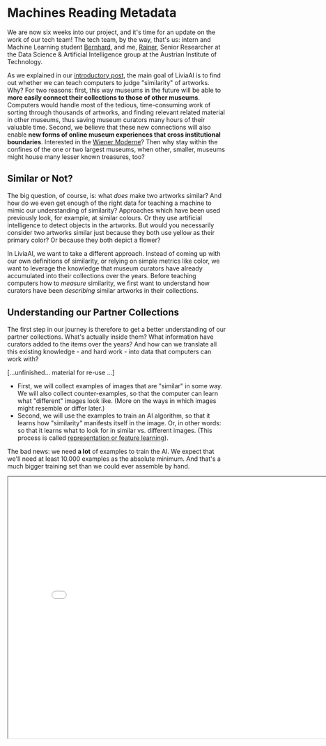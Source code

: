 # Machines Reading Metadata

We are now six weeks into our project, and it's time for an update on the work of our tech team! The tech team, by the way, that's us: intern and Machine Learning student [Bernhard](#), and me, [Rainer](#), Senior Researcher at the Data Science & Artificial Intelligence group at the Austrian Institute of Technology.

As we explained in our [introductory post](#), the main goal of LiviaAI is to find out whether we can teach computers to judge "similarity" of artworks. Why? 
For two reasons: first, this way museums in the future will be able to __more easily connect their collections to those of other museums__. Computers would handle most of the tedious, time-consuming work of sorting through thousands of artworks, and finding relevant related material in other museums, thus saving museum curators many hours of their valuable time. Second, we believe that these new connections will also enable __new forms of online museum experiences that cross institutional boundaries__. Interested in the [Wiener Moderne](https://en.wikipedia.org/wiki/Wiener_Moderne)? Then why stay within the confines of the one or two largest museums, when other, smaller, museums might house many lesser known treasures, too?

## Similar or Not?

The big question, of course, is: what _does_ make two artworks similar? And how do we even get enough of the right data for teaching a machine to mimic our understanding of similarity? Approaches which have been used previously look, for example, at similar colours. Or they use artificial intelligence to detect objects in the artworks. But would you necessarily consider two artworks similar just because they both use yellow as their primary color? Or because they both depict a flower?

In LiviaAI, we want to take a different approach. Instead of coming up with our own definitions of similarity, or relying on simple metrics like color, we want to leverage the knowledge that museum curators have already accumulated into their collections over the years. Before teaching computers how to _measure_ similarity, we first want to understand how curators have been _describing_ similar artworks in their collections. 

## Understanding our Partner Collections 

The first step in our journey is therefore to get a better understanding of our partner collections. What's actually inside them? What information have curators added to the items over the years? And how can we translate all this existing knowledge - and hard work - into data that computers can work with?




[...unfinished... material for re-use ...]


- First, we will collect examples of images that are "similar" in some way. We will also collect counter-examples, so that the
  computer can learn what "different" images look like. (More on the ways in which images might resemble or differ later.) 
- Second, we will use the examples to train an AI algorithm, so that it learns how "similarity" manifests itself in the image. Or, 
  in other words: so that it learns what to look for in similar vs. different images. (This process is called 
  [representation or feature learning](https://en.wikipedia.org/wiki/Feature_learning)).

The bad news: we need __a lot__ of examples to train the AI. We expect that we'll need at least 10.000 examples as the absolute minimum. And that's a much bigger training set than we could ever assemble by hand.

<iframe 
  src="/embeds/blog/2022-04/embeddings-example.html"
  style="width:800px; height:600px;">
</iframe>




